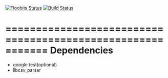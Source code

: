 [![Floobits Status](https://floobits.com/alexandruiancu/libbanking.svg)](https://floobits.com/alexandruiancu/libbanking/redirect)
[![Build Status](https://travis-ci.org/alexandruiancu/libbanking.svg?branch=master)](https://travis-ci.org/alexandruiancu/libbanking)

===========================================================
Dependencies
===========================================================
 - google test(optional)
 - libcsv_parser
 
 
 
